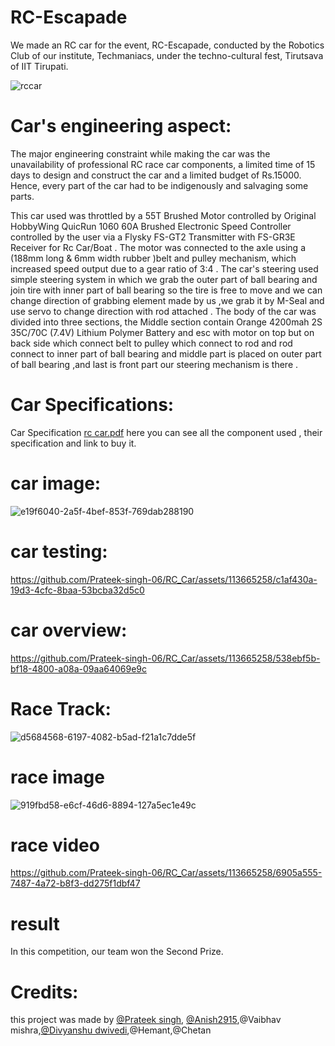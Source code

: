 # **RC-Escapade**
We made an RC car for the event, RC-Escapade, conducted by the Robotics Club of our institute, Techmaniacs, under the techno-cultural fest, Tirutsava of IIT Tirupati.

![rccar](https://github.com/Anish2915/RC_Car/assets/137883198/e83bc6f2-3c24-4046-8c49-ba0b6e265a75)

# Car's engineering aspect:
The major engineering constraint while making the car was the unavailability of professional RC race car components, a limited time of 15 days to design and construct the car and a limited budget of Rs.15000. Hence, every part of the car had to be indigenously and salvaging some parts.


This car used was throttled by a 55T Brushed Motor controlled by Original HobbyWing QuicRun 1060 60A Brushed Electronic Speed ​​Controller controlled by the user via a Flysky FS-GT2 Transmitter with FS-GR3E Receiver for Rc Car/Boat . The motor was connected to the axle using a (188mm long & 6mm width rubber )belt and pulley mechanism, which increased speed output due to a gear ratio of 3:4 . The car's steering used simple steering system in which we grab the outer part of ball bearing and join tire with inner part of ball bearing so the tire is free to move and we can change direction of grabbing element made by us ,we grab it by M-Seal and use servo to change direction with rod attached . The body of the car was divided into three sections, the Middle section contain Orange 4200mah 2S 35C/70C (7.4V) Lithium Polymer Battery and esc with motor on top but on back side which connect belt to pulley which connect to rod and rod connect to inner part of ball bearing and middle part is placed on outer part of ball bearing ,and last is front part our steering mechanism is there .

# Car Specifications:
Car Specification [rc car.pdf](https://github.com/Prateek-singh-06/RC_Car/files/12573035/rc.car.specification.pdf)
here you can see all the component used , their specification and link to buy it.  

# car image:
![e19f6040-2a5f-4bef-853f-769dab288190](https://github.com/Prateek-singh-06/RC_Car/assets/113665258/95d5de82-a79a-4ff2-81cc-726c64226374)

# car testing:
https://github.com/Prateek-singh-06/RC_Car/assets/113665258/c1af430a-19d3-4cfc-8baa-53bcba32d5c0
# car overview:
https://github.com/Prateek-singh-06/RC_Car/assets/113665258/538ebf5b-bf18-4800-a08a-09aa64069e9c
# Race Track:
![d5684568-6197-4082-b5ad-f21a1c7dde5f](https://github.com/Prateek-singh-06/RC_Car/assets/113665258/d5cb7193-cf19-4b64-83a2-7ee7366d3381)
# race image
![919fbd58-e6cf-46d6-8894-127a5ec1e49c](https://github.com/Prateek-singh-06/RC_Car/assets/113665258/b244568e-5c9d-495f-9534-323f9e51d629)
# race video
 https://github.com/Prateek-singh-06/RC_Car/assets/113665258/6905a555-7487-4a72-b8f3-dd275f1dbf47
# **result**
In this competition, our team won the Second Prize.

# Credits:
this project was made by [@Prateek singh](https://github.com/Prateek-singh-06), [@Anish2915](https://github.com/Anish2915),@Vaibhav mishra,[@Divyanshu dwivedi](https://github.com/dvd30),@Hemant,@Chetan

